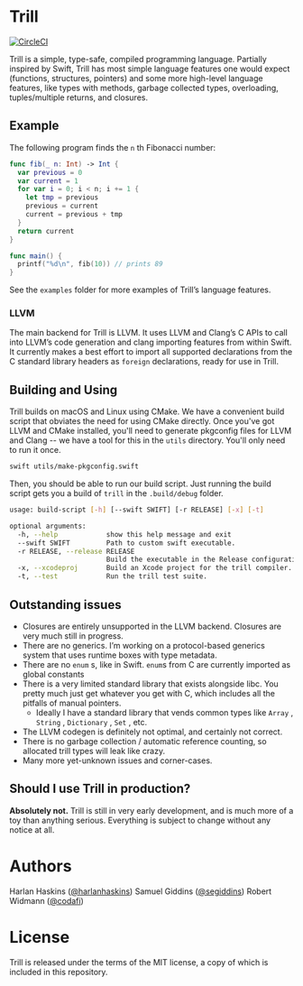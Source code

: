 # Trill

[![CircleCI](https://circleci.com/gh/trill-lang/trill.svg?style=svg)](https://circleci.com/gh/trill-lang/trill)

Trill is a simple, type-safe, compiled programming language. Partially inspired by Swift, Trill has most simple language features one would expect (functions, structures, pointers) and some more high-level language features, like types with methods, garbage collected types, overloading,  tuples/multiple returns, and closures.

## Example

The following program finds the `n` th Fibonacci number:

```swift
func fib(_ n: Int) -> Int {
  var previous = 0
  var current = 1
  for var i = 0; i < n; i += 1 {
    let tmp = previous
    previous = current
    current = previous + tmp
  }
  return current
}

func main() {
  printf("%d\n", fib(10)) // prints 89
}
```
See the `examples` folder for more examples of Trill’s language features.


### LLVM

The main backend for Trill is LLVM. It uses LLVM and Clang’s C APIs to call into LLVM’s code generation and clang importing features from within Swift. It currently makes a best effort to import all supported declarations from the C standard library headers as `foreign` declarations, ready for use in Trill.

## Building and Using

Trill builds on macOS and Linux using CMake. We have a convenient build script that obviates the need for using CMake directly.
Once you've got LLVM and CMake installed, you'll need to generate pkgconfig files for LLVM and Clang -- we have a tool for this in the
`utils` directory. You'll only need to run it once.

```bash
swift utils/make-pkgconfig.swift
```

Then, you should be able to run our build script. Just running the build script gets you a build of `trill` in the `.build/debug` folder.

```bash
usage: build-script [-h] [--swift SWIFT] [-r RELEASE] [-x] [-t]

optional arguments:
  -h, --help            show this help message and exit
  --swift SWIFT         Path to custom swift executable.
  -r RELEASE, --release RELEASE
                        Build the executable in the Release configuration
  -x, --xcodeproj       Build an Xcode project for the trill compiler.
  -t, --test            Run the trill test suite.
```

## Outstanding issues

- Closures are entirely unsupported in the LLVM backend. Closures are very much still in progress.
- There are no generics. I’m working on a protocol-based generics system that uses runtime boxes with type metadata.
- There are no `enum` s, like in Swift. `enum`s from C are currently imported as global constants
- There is a very limited standard library that exists alongside libc. You pretty much just get whatever you get with C, which includes all the pitfalls of manual pointers.
  - Ideally I have a standard library that vends common types like `Array` , `String` , `Dictionary` , `Set` , etc.
- The LLVM codegen is definitely not optimal, and certainly not correct.
- There is no garbage collection / automatic reference counting, so allocated trill types will leak like crazy.
- Many more yet-unknown issues and corner-cases.


## Should I use Trill in production?

**Absolutely not.** Trill is still in very early development, and is much more of a toy than anything serious. Everything is subject to change without any notice at all.

# Authors

Harlan Haskins ([@harlanhaskins](https://github.com/harlanhaskins))
Samuel Giddins ([@segiddins](https://github.com/segiddins))
Robert Widmann ([@codafi](https://github.com/codafi))

# License

Trill is released under the terms of the MIT license, a copy of which is included in this repository.
